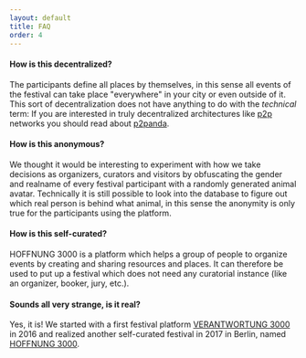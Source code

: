 ```yaml
---
layout: default
title: FAQ
order: 4
---
```


#### How is this decentralized?

The participants define all places by themselves, in this sense all events of the festival can take place "everywhere" in your city or even outside of it. This sort of decentralization does not have anything to do with the *technical* term: If you are interested in truly decentralized architectures like [p2p](https://en.wikipedia.org/wiki/Peer-to-peer) networks you should read about [p2panda](https://github.com/adzialocha/p2panda-specification).

#### How is this anonymous?

We thought it would be interesting to experiment with how we take decisions as organizers, curators and visitors by obfuscating the gender and realname of every festival participant with a randomly generated animal avatar. Technically it is still possible to look into the database to figure out which real person is behind what animal, in this sense the anonymity is only true for the participants using the platform.

#### How is this self-curated?

HOFFNUNG 3000 is a platform which helps a group of people to organize events by creating and sharing resources and places. It can therefore be used to put up a festival which does not need any curatorial instance (like an organizer, booker, jury, etc.).

#### Sounds all very strange, is it real?

Yes, it is! We started with a first festival platform [VERANTWORTUNG 3000](https://github.com/adzialocha/verantwortung3000) in 2016 and realized another self-curated festival in 2017 in Berlin, named [HOFFNUNG 3000](https://blatt3000.de/hoffnung3000/).
